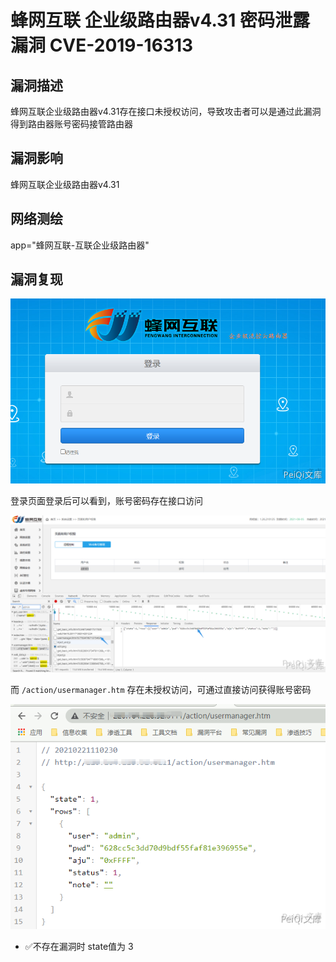 # 蜂网互联 企业级路由器v4.31 密码泄露漏洞 CVE-2019-16313

## 漏洞描述

蜂网互联企业级路由器v4.31存在接口未授权访问，导致攻击者可以是通过此漏洞得到路由器账号密码接管路由器

## 漏洞影响

<a-checkbox checked>蜂网互联企业级路由器v4.31</a-checkbox></br>

## 网络测绘

<a-checkbox checked>app="蜂网互联-互联企业级路由器"</a-checkbox></br>

## 漏洞复现

![img](../../../.vuepress/public/img/feng-2.png)



登录页面登录后可以看到，账号密码存在接口访问



![img](../../../.vuepress/public/img/feng-1.png)



而 `/action/usermanager.htm` 存在未授权访问，可通过直接访问获得账号密码



![img](../../../.vuepress/public/img/feng-3.png)

- ✅不存在漏洞时  state值为 3